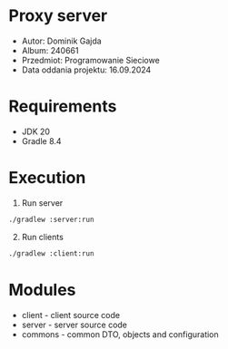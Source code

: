 # Proxy server

- Autor: Dominik Gajda
- Album: 240661
- Przedmiot: Programowanie Sieciowe
- Data oddania projektu: 16.09.2024

# Requirements

- JDK 20
- Gradle 8.4

# Execution

1. Run server
```bash
./gradlew :server:run
```
2. Run clients

```bash
./gradlew :client:run
```

# Modules

- client - client source code
- server - server source code
- commons - common DTO, objects and configuration